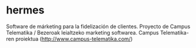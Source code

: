 # hermes
Software de márketing para la fidelización de clientes. Proyecto de Campus Telematika / Bezeroak leialtzeko marketing softwarea. Campus Telematika-ren proiektua (http://www.campus-telematika.com/)
